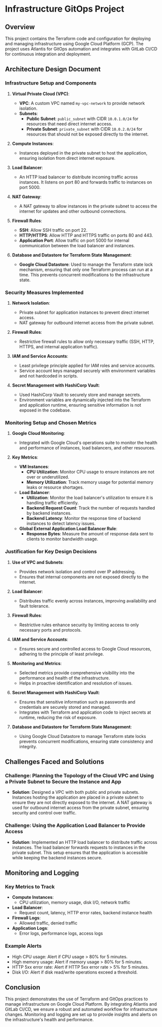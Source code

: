 # Infrastructure GitOps Project

## Overview

This project contains the Terraform code and configuration for deploying and managing infrastructure using Google Cloud Platform (GCP). The project uses Atlantis for GitOps automation and integrates with GitLab CI/CD for continuous integration and deployment.

## Architecture Design Document

### Infrastructure Setup and Components

1. **Virtual Private Cloud (VPC)**:

   - **VPC**: A custom VPC named `my-vpc-network` to provide network isolation.
   - **Subnets**:
     - **Public Subnet**: `public_subnet` with CIDR `10.0.1.0/24` for resources that need direct internet access.
     - **Private Subnet**: `private_subnet` with CIDR `10.0.2.0/24` for resources that should not be exposed directly to the internet.

2. **Compute Instances**:

   - Instances deployed in the private subnet to host the application, ensuring isolation from direct internet exposure.

3. **Load Balancer**:

   - An HTTP load balancer to distribute incoming traffic across instances. It listens on port 80 and forwards traffic to instances on port 5000.

4. **NAT Gateway**:

   - A NAT gateway to allow instances in the private subnet to access the internet for updates and other outbound connections.

5. **Firewall Rules**:

   - **SSH**: Allow SSH traffic on port 22.
   - **HTTP/HTTPS**: Allow HTTP and HTTPS traffic on ports 80 and 443.
   - **Application Port**: Allow traffic on port 5000 for internal communication between the load balancer and instances.

6. **Database and Datastore for Terraform State Management**:
   - **Google Cloud Datastore**: Used to manage the Terraform state lock mechanism, ensuring that only one Terraform process can run at a time. This prevents concurrent modifications to the infrastructure state.

### Security Measures Implemented

1. **Network Isolation**:

   - Private subnet for application instances to prevent direct internet access.
   - NAT gateway for outbound internet access from the private subnet.

2. **Firewall Rules**:

   - Restrictive firewall rules to allow only necessary traffic (SSH, HTTP, HTTPS, and internal application traffic).

3. **IAM and Service Accounts**:

   - Least privilege principle applied for IAM roles and service accounts.
   - Service account keys managed securely with environment variables and not hardcoded in scripts.

4. **Secret Management with HashiCorp Vault**:
   - Used HashiCorp Vault to securely store and manage secrets.
   - Environment variables are dynamically injected into the Terraform and application runtime, ensuring sensitive information is not exposed in the codebase.

### Monitoring Setup and Chosen Metrics

1. **Google Cloud Monitoring**:

   - Integrated with Google Cloud's operations suite to monitor the health and performance of instances, load balancers, and other resources.

2. **Key Metrics**:
   - **VM Instances**:
     - **CPU Utilization**: Monitor CPU usage to ensure instances are not over or underutilized.
     - **Memory Utilization**: Track memory usage for potential memory leaks or resource shortages.
   - **Load Balancer**:
     - **Utilization**: Monitor the load balancer's utilization to ensure it is handling traffic efficiently.
     - **Backend Request Count**: Track the number of requests handled by backend instances.
     - **Backend Latency**: Monitor the response time of backend instances to detect latency issues.
   - **Global External Application Load Balancer Rule**:
     - **Response Bytes**: Measure the amount of response data sent to clients to monitor bandwidth usage.

### Justification for Key Design Decisions

1. **Use of VPC and Subnets**:

   - Provides network isolation and control over IP addressing.
   - Ensures that internal components are not exposed directly to the internet.

2. **Load Balancer**:

   - Distributes traffic evenly across instances, improving availability and fault tolerance.

3. **Firewall Rules**:

   - Restrictive rules enhance security by limiting access to only necessary ports and protocols.

4. **IAM and Service Accounts**:

   - Ensures secure and controlled access to Google Cloud resources, adhering to the principle of least privilege.

5. **Monitoring and Metrics**:

   - Selected metrics provide comprehensive visibility into the performance and health of the infrastructure.
   - Helps in proactive identification and resolution of issues.

6. **Secret Management with HashiCorp Vault**:

   - Ensures that sensitive information such as passwords and credentials are securely stored and managed.
   - Integrates with Terraform and application code to inject secrets at runtime, reducing the risk of exposure.

7. **Database and Datastore for Terraform State Management**:
   - Using Google Cloud Datastore to manage Terraform state locks prevents concurrent modifications, ensuring state consistency and integrity.

## Challenges Faced and Solutions

### Challenge: Planning the Topology of the Cloud VPC and Using a Private Subnet to Secure the Instance and App

- **Solution**: Designed a VPC with both public and private subnets. Instances hosting the application are placed in a private subnet to ensure they are not directly exposed to the internet. A NAT gateway is used for outbound internet access from the private subnet, ensuring security and control over traffic.

### Challenge: Using the Application Load Balancer to Provide Access

- **Solution**: Implemented an HTTP load balancer to distribute traffic across instances. The load balancer forwards requests to instances in the private subnet. This setup ensures that the application is accessible while keeping the backend instances secure.

## Monitoring and Logging

### Key Metrics to Track

- **Compute Instances**:
  - CPU utilization, memory usage, disk I/O, network traffic
- **Load Balancer**:
  - Request count, latency, HTTP error rates, backend instance health
- **Firewall Logs**:
  - Allowed traffic, denied traffic
- **Application Logs**:
  - Error logs, performance logs, access logs

### Example Alerts

- High CPU usage: Alert if CPU usage > 80% for 5 minutes.
- High memory usage: Alert if memory usage > 80% for 5 minutes.
- HTTP 5xx error rate: Alert if HTTP 5xx error rate > 5% for 5 minutes.
- Disk I/O: Alert if disk read/write operations exceed a threshold.

## Conclusion

This project demonstrates the use of Terraform and GitOps practices to manage infrastructure on Google Cloud Platform. By integrating Atlantis and GitLab CI/CD, we ensure a robust and automated workflow for infrastructure changes. Monitoring and logging are set up to provide insights and alerts on the infrastructure's health and performance.
